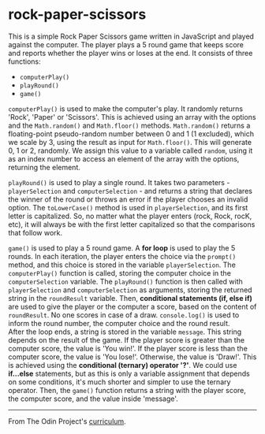 # rock-paper-scissors

This is a simple Rock Paper Scissors game written in JavaScript and played against the computer. The player plays a 5 round game that keeps score and reports whether the player wins or loses at the end. 
It consists of three functions:

- `computerPlay()`
- `playRound()`
- `game()`

`computerPlay()` is used to make the computer's play. It randomly returns 'Rock', 'Paper' or 'Scissors'. This is achieved using an array with the options and the `Math.random()` and `Math.floor()` methods. 
`Math.random()` returns a floating-point pseudo-random number between 0 and 1 (1 excluded), which we scale by 3, using the result as input for `Math.floor()`. This will generate 0, 1 or 2, randomly. We assign this value to a variable called `random`, using it as an index number to access an element of the array with the options, returning the element.

`playRound()` is used to play a single round. It takes two parameters - `playerSelection` and `computerSelection` - and returns a string that declares the winner of the round or throws an error if the player chooses an invalid option. 
The `toLowerCase()` method is used in `playerSelection`, and its first letter is capitalized. So, no matter what the player enters (rock, Rock, rocK, etc), it will always be with the first letter capitalized so that the comparisons that follow work.

`game()` is used to play a 5 round game. A **for loop** is used to play the 5 rounds. In each iteration, the player enters the choice via the `prompt()` method, and this choice is stored in the variable `playerSelection`. The `computerPlay()` function is called, storing the computer choice in the `computerSelection` variable. The `playRound()` function is then called with `playerSelection` and `computerSelection` as arguments, storing the returned string in the `roundResult` variable. Then, **conditional statements (if, else if)** are used to give the player or the computer a score, based on the content of `roundResult`. No one scores in case of a draw.  `console.log()` is used to inform the round number, the computer choice and the round result.  
After the loop ends, a string is stored in the variable `message`. This string depends on the result of the game. If the player score is greater than the computer score, the value is 'You win!'. If the player score is less than the computer score, the value is 'You lose!'. Otherwise, the value is 'Draw!'. This is achieved using the **conditional (ternary) operator '?'**. We could use **if...else** statements, but as this is only a variable assignment that depends on some conditions, it's much shorter and simpler to use the ternary operator. 
Then, the `game()` function returns a string with the player score, the computer score, and the value inside 'message'.

---

From The Odin Project's [curriculum](http://www.theodinproject.com/courses/web-development-101/lessons/html-css).
